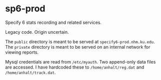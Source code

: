 # sp6-prod

Specify 6 stats recording and related services.

Legacy code. Origin uncertain.

The `public` directory is meant to be served at `specify6-prod.nhm.ku.edu`. 
The `private` directory is meant to be served on an internal network for viewing reports.

Mysql credentials are read from `/etc/myauth`. Two append-only data files are accessed. I have hardcoded these to
`/home/anhalt/reg.dat` and `/home/anhalt/track.dat`.
